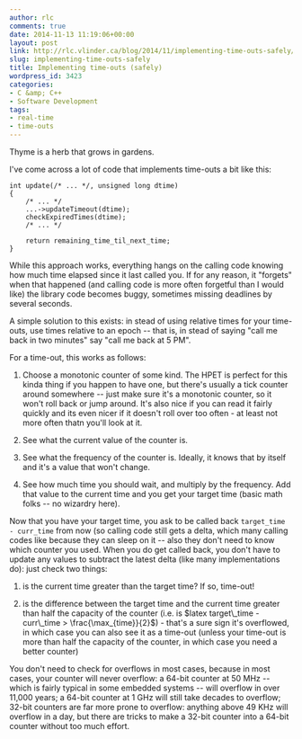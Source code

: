 ```yaml
---
author: rlc
comments: true
date: 2014-11-13 11:19:06+00:00
layout: post
link: http://rlc.vlinder.ca/blog/2014/11/implementing-time-outs-safely/
slug: implementing-time-outs-safely
title: Implementing time-outs (safely)
wordpress_id: 3423
categories:
- C &amp; C++
- Software Development
tags:
- real-time
- time-outs
---
```


Thyme is a herb that grows in gardens.
<!--more-->
I've come across a lot of code that implements time-outs a bit like this:

    
    int update(/* ... */, unsigned long dtime)
    {
        /* ... */
        ...->updateTimeout(dtime);
        checkExpiredTimes(dtime);
        /* ... */
    
        return remaining_time_til_next_time;
    }


While this approach works, everything hangs on the calling code knowing how much time elapsed since it last called you. If for any reason, it "forgets" when that happened (and calling code is more often forgetful than I would like) the library code becomes buggy, sometimes missing deadlines by several seconds.

A simple solution to this exists: in stead of using relative times for your time-outs, use times relative to an epoch -- that is, in stead of saying "call me back in two minutes" say "call me back at 5 PM".

For a time-out, this works as follows:



	
  1. Choose a monotonic counter of some kind. The HPET is perfect for this kinda thing if you happen to have one, but there's usually a tick counter around somewhere -- just make sure it's a monotonic counter, so it won't roll back or jump around. It's also nice if you can read it fairly quickly and its even nicer if it doesn't roll over too often - at least not more often thatn you'll look at it.

	
  2. See what the current value of the counter is.

	
  3. See what the frequency of the counter is. Ideally, it knows that by itself and it's a value that won't change.

	
  4. See how much time you should wait, and multiply by the frequency. Add that value to the current time and you get your target time (basic math folks -- no wizardry here).


Now that you have your target time, you ask to be called back `target_time - curr_time` from now (so calling code still gets a delta, which many calling codes like because they can sleep on it -- also they don't need to know which counter you used. When you do get called back, you don't have to update any values to subtract the latest delta (like many implementations do): just check two things:



	
  1. is the current time greater than the target time? If so, time-out!

	
  2. is the difference between the target time and the current time greater than half the capacity of the counter (i.e. is $latex target\_time - curr\_time > \frac{\max_{time}}{2}$) - that's a sure sign it's overflowed, in which case you can also see it as a time-out (unless your time-out is more than half the capacity of the counter, in which case you need a better counter)


You don't need to check for overflows in most cases, because in most cases, your counter will never overflow: a 64-bit counter at 50 MHz -- which is fairly typical in some embedded systems -- will overflow in over 11,000 years; a 64-bit counter at 1 GHz will still take decades to overflow; 32-bit counters are far more prone to overflow: anything above 49 KHz will overflow in a day, but there are tricks to make a 32-bit counter into a 64-bit counter without too much effort.
